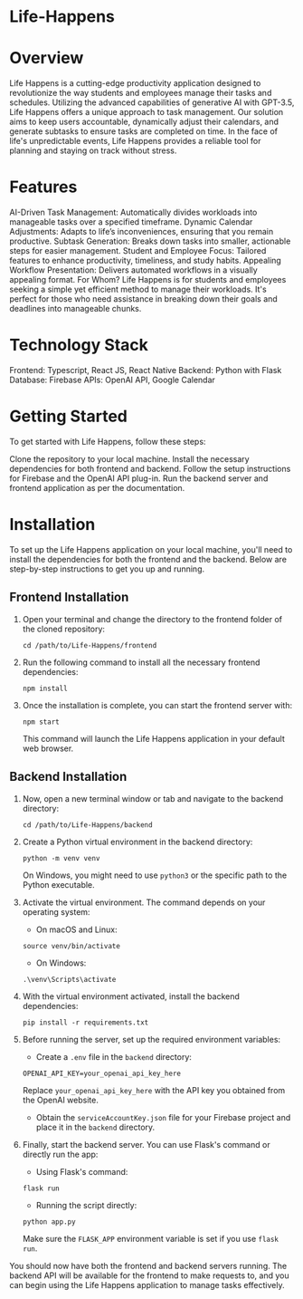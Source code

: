 # Life-Happens

# Overview
Life Happens is a cutting-edge productivity application designed to revolutionize the way students and employees manage their tasks and schedules. Utilizing the advanced capabilities of generative AI with GPT-3.5, Life Happens offers a unique approach to task management. Our solution aims to keep users accountable, dynamically adjust their calendars, and generate subtasks to ensure tasks are completed on time. In the face of life's unpredictable events, Life Happens provides a reliable tool for planning and staying on track without stress.

# Features
AI-Driven Task Management: Automatically divides workloads into manageable tasks over a specified timeframe.
Dynamic Calendar Adjustments: Adapts to life’s inconveniences, ensuring that you remain productive.
Subtask Generation: Breaks down tasks into smaller, actionable steps for easier management.
Student and Employee Focus: Tailored features to enhance productivity, timeliness, and study habits.
Appealing Workflow Presentation: Delivers automated workflows in a visually appealing format.
For Whom?
Life Happens is for students and employees seeking a simple yet efficient method to manage their workloads. It's perfect for those who need assistance in breaking down their goals and deadlines into manageable chunks.

# Technology Stack
Frontend: Typescript, React JS, React Native
Backend: Python with Flask
Database: Firebase
APIs: OpenAI API, Google Calendar

# Getting Started
To get started with Life Happens, follow these steps:

Clone the repository to your local machine.
Install the necessary dependencies for both frontend and backend.
Follow the setup instructions for Firebase and the OpenAI API plug-in.
Run the backend server and frontend application as per the documentation.


# Installation

To set up the Life Happens application on your local machine, you'll need to install the dependencies for both the frontend and the backend. Below are step-by-step instructions to get you up and running.

## Frontend Installation

1. Open your terminal and change the directory to the frontend folder of the cloned repository:

    ```
    cd /path/to/Life-Happens/frontend
    ```

2. Run the following command to install all the necessary frontend dependencies:

    ```
    npm install
    ```

3. Once the installation is complete, you can start the frontend server with:

    ```
    npm start
    ```

    This command will launch the Life Happens application in your default web browser.

## Backend Installation

1. Now, open a new terminal window or tab and navigate to the backend directory:

    ```
    cd /path/to/Life-Happens/backend
    ```

2. Create a Python virtual environment in the backend directory:

    ```
    python -m venv venv
    ```

    On Windows, you might need to use `python3` or the specific path to the Python executable.

3. Activate the virtual environment. The command depends on your operating system:

    - On macOS and Linux:

    ```
    source venv/bin/activate
    ```

    - On Windows:

    ```
    .\venv\Scripts\activate
    ```

4. With the virtual environment activated, install the backend dependencies:

    ```
    pip install -r requirements.txt
    ```



5. Before running the server, set up the required environment variables:

    - Create a `.env` file in the `backend` directory:

    ```plaintext
    OPENAI_API_KEY=your_openai_api_key_here
    ```

    Replace `your_openai_api_key_here` with the API key you obtained from the OpenAI website.

    - Obtain the `serviceAccountKey.json` file for your Firebase project and place it in the `backend` directory.


6. Finally, start the backend server. You can use Flask's command or directly run the app:

    - Using Flask's command:

    ```
    flask run
    ```

    - Running the script directly:

    ```
    python app.py
    ```

    Make sure the `FLASK_APP` environment variable is set if you use `flask run`.

You should now have both the frontend and backend servers running. The backend API will be available for the frontend to make requests to, and you can begin using the Life Happens application to manage tasks effectively.
